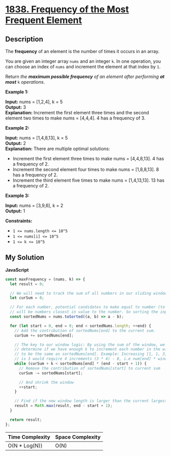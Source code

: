 # [1838. Frequency of the Most Frequent Element](https://leetcode.com/problems/frequency-of-the-most-frequent-element)

## Description

The **frequency** of an element is the number of times it occurs in an array.

You are given an integer array `nums` and an integer `k`. In one operation, you can choose an index of `nums` and increment the element at that index by `1`.

Return _the **maximum possible frequency** of an element after performing **at most**_ `k` _operations_.

**Example 1:**

**Input:** nums = \[1,2,4\], k = 5  
**Output:** 3  
**Explanation:** Increment the first element three times and the second element two times to make nums = \[4,4,4\].
4 has a frequency of 3.

**Example 2:**

**Input:** nums = \[1,4,8,13\], k = 5  
**Output:** 2  
**Explanation:** There are multiple optimal solutions:

- Increment the first element three times to make nums = \[4,4,8,13\]. 4 has a frequency of 2.
- Increment the second element four times to make nums = \[1,8,8,13\]. 8 has a frequency of 2.
- Increment the third element five times to make nums = \[1,4,13,13\]. 13 has a frequency of 2.

**Example 3:**

**Input:** nums = \[3,9,6\], k = 2  
**Output:** 1

**Constraints:**

- `1 <= nums.length <= 10^5`
- `1 <= nums[i] <= 10^5`
- `1 <= k <= 10^5`

## My Solution

**JavaScript**

```js
const maxFrequency = (nums, k) => {
  let result = 0;

  // We will need to track the sum of all numbers in our sliding window
  let curSum = 0;

  // For each number, potential candidates to make equal to number (to increase frequency)
  // will be numbers closest in value to the number. So sorting the input will help greatly.
  const sortedNums = nums.toSorted((a, b) => a - b);

  for (let start = 0, end = 0; end < sortedNums.length; ++end) {
    // Add the contribution of sortedNums[end] to the current sum.
    curSum += sortedNums[end];

    // The key to our window logic: By using the sum of the window, we can
    // determine if we have enough k to increment each number in the window
    // to be the same as sortedNums[end]. Example: Increasing [1, 1, 3, 3] so each num
    // is 3 would require 4 increments (3 * 4) - 8, i.e num[end] * windowSize - sum
    while (curSum + k < sortedNums[end] * (end - start + 1)) {
      // Remove the contribution of sortedNums[start] to current sum
      curSum -= sortedNums[start];

      // And shrink the window
      ++start;
    }

    // Find if the new window length is larger than the current largest
    result = Math.max(result, end - start + 1);
  }

  return result;
};
```

| Time Complexity | Space Complexity |
| --------------- | ---------------- |
| O(N \* Log(N))  | O(N)             |
